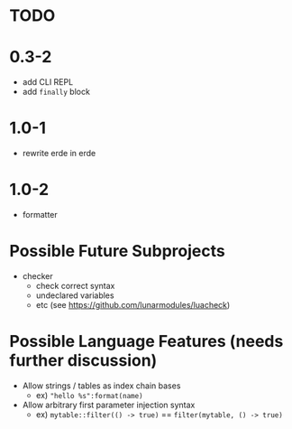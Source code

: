 # TODO

# 0.3-2

- add CLI REPL
- add `finally` block

# 1.0-1

- rewrite erde in erde

# 1.0-2

- formatter

# Possible Future Subprojects

- checker
  - check correct syntax
  - undeclared variables
  - etc (see https://github.com/lunarmodules/luacheck)

# Possible Language Features (needs further discussion)
- Allow strings / tables as index chain bases
  - ex) `"hello %s":format(name)`
- Allow arbitrary first parameter injection syntax
  - ex) `mytable::filter(() -> true)` == `filter(mytable, () -> true)`
